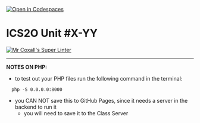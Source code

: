 [![Open in Codespaces](https://classroom.github.com/assets/launch-codespace-2972f46106e565e64193e422d61a12cf1da4916b45550586e14ef0a7c637dd04.svg)](https://classroom.github.com/open-in-codespaces?assignment_repo_id=19221730)
# ICS2O Unit #X-YY

[![Mr Coxall's Super Linter](https://github.com/<OWNER>/<REPOSITORY>/workflows/Mr%20Coxall's%20Super%20Linter/badge.svg)](https://github.com/<OWNER>/<REPOSITORY>/actions)

---

**NOTES ON PHP:**
- to test out your PHP files run the following command in the terminal:
```console
  php -S 0.0.0.0:8000
```
- you CAN NOT save this to GitHub Pages, since it needs a server in the backend to run it
  - you will need to save it to the Class Server
